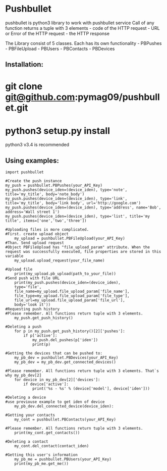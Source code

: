 Pushbullet
=============================================================

pushbullet is python3 library to work with pushbullet service
Call of any function returns a tuple with 3 elements
    - code of the HTTP request
    - URL or Error of the HTTP request
    - the HTTP response

The Library consist of 5 classes. Each has its own functionality
    - PBPushes
    - PBFileUpload
    - PBUsers
    - PBContacts
    - PBDevices

Installation:
-------------------------------------
# git clone git@github.com:pymag09/pushbullet.git
# python3 setup.py install

python3 v3.4 is recommended

Using examples:
-------------------------------------
```
import pushbullet

#Create the push instance
my_push = pushbullet.PBPushes(your_API_Key)
my_push.pushes(device_iden=(device_iden), type='note', title='my_title', body='note_body')
my_push.pushes(device_iden=(device_iden), type='link', title='my_title', body='link body', url='http://google.com')
my_push.pushes(device_iden=(device_iden), type='address', name='Bob', address='Wall street 1')
my_push.pushes(device_iden=(device_iden), type='list', title='my title', items=['one','two','three'])

#Uploading files is more complicated.
#First. create upload object
    my_upload = pushbullet.PBFileUpload(your_API_Key)
#Than. Send upload request
#Object PBFileUpload has "file_upload_param" attribute. When the request was successfully executed, file properties are stored in this variable
    my_upload.upload_request(your_file_name)

#Upload file
    print(my_upload.pb_upload(path_to_your_file))
#Send push with file URL
    print(my_push.pushes(device_iden=(device_iden),
    type='file',
    file_name=my_upload.file_upload_param['file_name'],
    file_type=my_upload.file_upload_param['file_type'],
    file_url=my_upload.file_upload_param['file_url'],
    body='look it'))
#Requesting push history
#Please remember. All functions return tuple with 3 elements.
    my_push.get_push_history()

#Deleting a push
    for p in my_push.get_push_history()[2]['pushes']:
        if p['active']:
            my_push.del_pushes(p['iden'])
            print(p)

#Getting the devices that can be pushed to:
    my_pb_dev = pushbullet.PBDevices(your_API_Key)
    my_pb_dev = my_pb_dev.get_connected_devices()

#Please remember. All functions return tuple with 3 elements. That`s why my_pb_dev[2]
    for device in my_pb_dev[2]['devices']:
        if device['active']:
            print('%s - %s' % (device['model'], device['iden']))

#Deleting a device
#use previouse example to get iden of device
    my_pb_dev.del_connected_device(device_iden):

#Getting your contacts
    my_cont = pushbullet.PBContacts(your_API_Key)

#Please remember. All functions return tuple with 3 elements.
    print(my_cont.get_contacts())

#Deleting a contact
    my_cont.del_contact(contact_iden)

#Getting this user's information
    my_pb_me = pushbullet.PBUsers(your_API_Key)
    print(my_pb_me.get_me())
```
